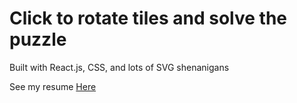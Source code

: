 # Click to rotate tiles and solve the puzzle 
Built with React.js, CSS, and lots of SVG shenanigans 

See my resume [Here](https://williamhelton.dev)
